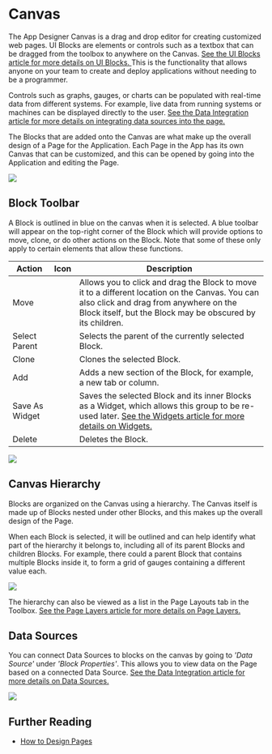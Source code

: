 # Canvas

The App Designer Canvas is a drag and drop editor for creating customized web pages. UI Blocks are elements or controls such as a textbox that can be dragged from the toolbox to anywhere on the Canvas. [See the UI Blocks article for more details on UI Blocks. ](block.md)This is the functionality that allows anyone on your team to create and deploy applications without needing to be a programmer.&#x20;

Controls such as graphs, gauges, or charts can be populated with real-time data from different systems. For example, live data from running systems or machines can be displayed directly to the user. [See the Data Integration article for more details on integrating data sources into the page.](data-integration.md)&#x20;

The Blocks that are added onto the Canvas are what make up the overall design of a Page for the Application. Each Page in the App has its own Canvas that can be customized, and this can be opened by going into the Application and editing the Page.

![](images/Canvas_1.png)

## Block Toolbar

A Block is outlined in blue on the canvas when it is selected. A blue toolbar will appear on the top-right corner of the Block which will provide options to move, clone, or do other actions on the Block. Note that some of these only apply to certain elements that allow these functions.

| Action         |  Icon                                                                           | Description                                                                                                                                                                                            |
| -------------- | ------------------------------------------------------------------------------- | ------------------------------------------------------------------------------------------------------------------------------------------------------------------------------------------------------ |
| Move           | <img src="images/image-730.png" alt="" data-size="original">   | Allows you to click and drag the Block to move it to a different location on the Canvas. You can also click and drag from anywhere on the Block itself, but the Block may be obscured by its children. |
| Select Parent  | <img src="images/image-1646.png" alt="" data-size="original">  | Selects the parent of the currently selected Block.                                                                                                                                                    |
| Clone          | <img src="images/image-611.png" alt="" data-size="original">   | Clones the selected Block.                                                                                                                                                                             |
| Add            | <img src="images/image-1649.png" alt="" data-size="original">  | Adds a new section of the Block, for example, a new tab or column.                                                                                                                                     |
| Save As Widget | <img src="images/image-1602.png" alt="" data-size="original">  | Saves the selected Block and its inner Blocks as a Widget, which allows this group to be re-used later. [See the Widgets article for more details on Widgets.](../../how-tos/apps/manage-widgets.md)   |
| Delete         | <img src="images/image-1319.png" alt="" data-size="original">  | Deletes the Block.                                                                                                                                                                                     |

![](images/Canvas_5.png)

## Canvas Hierarchy&#x20;

Blocks are organized on the Canvas using a hierarchy. The Canvas itself is made up of Blocks nested under other Blocks, and this makes up the overall design of the Page.&#x20;

When each Block is selected, it will be outlined and can help identify what part of the hierarchy it belongs to, including all of its parent Blocks and children Blocks. For example, there could a parent Block that contains multiple Blocks inside it, to form a grid of gauges containing a different value each.&#x20;

![](images/Canvas_6.png)

The hierarchy can also be viewed as a list in the Page Layouts tab in the Toolbox. [See the Page Layers article for more details on Page Layers. ](page-layers.md)

## Data Sources&#x20;

You can connect Data Sources to blocks on the canvas by going to _'Data Source'_ under _'Block Properties'_. This allows you to view data on the Page based on a connected Data Source. [See the Data Integration article for more details on Data Sources.](data-integration.md#data-source)

![](images/Canvas_7.png)

## Further Reading

* [How to Design Pages](../../how-tos/apps/manage-pages.md#designing-a-page)

